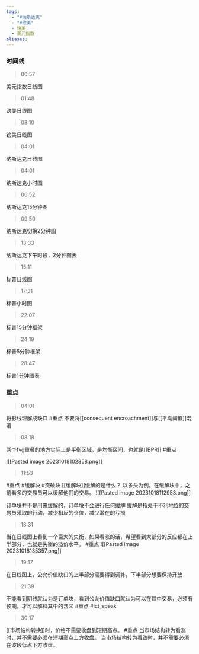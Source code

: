```yaml
---
tags:
  - "#纳斯达克"
  - "#欧美"
  - 镑美
  - 美元指数
aliases:
---
```


### 时间线

> 00:57

美元指数日线图

> 01:48

欧美日线图

> 03:10

镑美日线图

> 04:01

纳斯达克日线图

> 04:01

纳斯达克小时图

> 06:52

纳斯达克15分钟图

> 09:50

纳斯达克切换2分钟图

> 13:33

纳斯达克下午时段，2分钟图表

> 15:11

标普日线图

> 17:31

标普小时图

> 22:07

标普15分钟框架

> 24:19

标普5分钟框架


> 28:47

标普1分钟图表




### 重点

> 04:01


将影线理解成缺口 #重点
不要将[[consequent encroachment]]与[[平均阈值]]混淆


> 08:18


两个fvg重叠的地方实际上是平衡区域，是均衡区间，也就是[[BPR]] #重点 

![[Pasted image 20231018102858.png]]

> 11:53

#重点 #缓解块 #突破块
[[缓解块]]缓解的是什么？
以多头为例，在缓解块中，之前看多的交易员可以缓解他们的交易。
![[Pasted image 20231018112953.png]]

订单块并不是用来缓解的，订单块不会进行任何缓解
缓解是指处于不利地位的交易员采取的行动，减少相反的仓位，减少潜在的亏损


> 18:31


当在日线图上看到一个巨大的失衡，如果看涨的话，希望看到大部分的反应都在上半部分，也就是失衡的溢价水平。 #重点
![[Pasted image 20231018135357.png]]



> 19:17

在日线图上，公允价值缺口的上半部分需要得到调补，下半部分想要保持开放


> 21:39


不能看到阴线就认为是订单块，看到公允价值缺口就认为可以在其中交易，必须有预期，才可以解释其中的含义 #重点 #ict_speak 


> 30:17


[[市场结构转换]]时，价格不需要收盘到短期高点。 #重点
当市场结构转为看涨时，并不需要必须在短期高点上方收盘。
当市场结构转为看跌时，并不需要必须在波段低点下方收盘。


